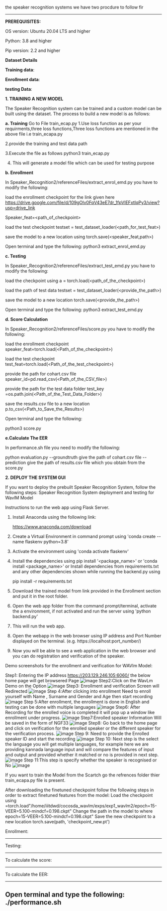 the speaker recognition systems we have two procdure to follow fir
____________
**PREREQUISITES:**

OS version: Ubuntu 20.04 LTS and higher

Python: 3.8 and higher

Pip version: 2.2 and higher

**Dataset Details**

**Training data**:

**Enrollment data**:

**testing Data**:


**1. TRAINING A NEW MODEL**
   
   The Speaker Recognition system can be trained and a custom model can be built using the dataset. The process to build a new model is as follows:
   
   **a. Training**
   Go to File train_ecap.py 
   1.Use loss function as per your requirments,three loss functions,Three loss functions are mentioned in the above file i.e train_ecapa.py 
   
   2.provide the training and test data path
   
   3.Execute the file as follows python3 train_ecap.py
   
   4. This will generate a model file which can be used for testing purpose
   

   **b. Enrollment**
   
   In Speaker_Recognition2/referenceFiles/extract_enrol_emd.py you have to modify the following:

load the enrollment checkpoint for the link given here https://drive.google.com/file/d/109gOlv0FqV43eE7dr_1fpVIEFxtIqPy3/view?usp=drive_link

Speaker_feat=<path_of_checkpoint>

load the test checkpoint 
testset = test_dataset_loader(<path_for_test_feat>)
    
save the model to a new location using 
torch.save(<speaker_feat,path>)

Open terminal and type the following:
python3 extract_enrol_emd.py

   **c. Testing**
   
   In Speaker_Recognition2/referenceFiles/extract_test_emd.py you have to modify the following:

 load the checkpoint using
 a = torch.load(<path_of_the_checkpoint>)

 load the path of test data
testset = test_dataset_loader(<provide_the_path>)
   
 save the model to a new location
torch.save(<provide_the_path>)

Open terminal and type the following:
python3 extract_test_emd.py

   **d. Score Calculation**
    
In Speaker_Recognition2/referenceFiles/score.py you have to modify the following:

load the enrollment checkpoint
speaker_feat=torch.load(<Path_of_the_checkpoint>)

load the test checkpoint
test_feat=torch.load(<Path_of_the_test_checkpoint>)

provide the path for cohart.csv file
speaker_id=pd.read_csv(<Path_of_the_CSV_file>)

 provide the path for the test data folder
test_key =os.path.join(<Path_of_the_Test_Data_Folder>)

 save the results.csv file to a new location
p.to_csv(<Path_to_Save_the_Results>)

Open terminal and type the following:

python3 score.py

**e.Calculate The EER**

In performance.sh file you need to modify the following:

python evaluation.py --groundtruth give the path of cohart.csv file --prediction give the path of results.csv file which you obtain from the score.py

**2. DEPLOY THE SYSTEM GUI**

   If you want to deploy the prebuilt Speaker Recognition System, follow the following steps:
   Speaker Recognition System deployment and testing for WavlM Model

Instructions to run the web app using Flask Server.

1. Install Anaconda using the following link:
   
   https://www.anaconda.com/download
2. Create a Virtual Environment in command prompt using 'conda create --name flaskenv python=3.8'
3. Activate the environment using 'conda activate flaskenv'
4. Install the dependencies using pip install '<package_name>' or 'conda install <package_name>'
   or
   Install dependencies from requirements.txt and any other dependencies shown while running the backend.py using

   pip install -r requirements.txt
5. Download the trained model from link provided in the Enrollment section and put it in the root folder.
6. Open the web app folder from the command prompt/terminal, activate the a environment, if not activated and run the server using 'python backend.py'
7. This will run the web app.
8. Open the webapp in the web browser using IP address and Port Number displayed on the terminal. (e.g. https://localhost:port_number/)
9. Now you will be able to see a web application in the web browser and you can do registration and verification of the speaker.

Demo screenshots for the enrollment and verification for WAVlm Model:

Step1: Entering the IP address  https://203.129.246.105:6060/ the below home page will get browsered Page
![image](https://github.com/SR-MEiTY/Speaker_Recognition2/assets/104900510/bbaf650c-a2d6-4e16-851a-05cf042796f8)
Step2:Click on the WavLm Demo on the Option
![image](https://github.com/SR-MEiTY/Speaker_Recognition2/assets/104900510/3c44a6f9-aeb2-44ed-9a50-84b34dbc2f58)
Step3: Enrollment and verification Screen will Redirected
![image](https://github.com/SR-MEiTY/Speaker_Recognition2/assets/104900510/23ab41b0-9318-4912-b045-dcf9b3b39cff)
Step 4:After clicking into enrollment Need to enroll yourself with Name , Surname and Gender and Age then start recording 
![image](https://github.com/SR-MEiTY/Speaker_Recognition2/assets/104900510/1f71d064-1e52-4569-b7f4-21f1b1e3e54b)
 Step 5:After enrollment, the enrollment is done in English and testing can be done with multiple languages
 ![image](https://github.com/SR-MEiTY/Speaker_Recognition2/assets/104900510/62c4839e-963b-40fa-a601-78f872a8895d)
 Step6: After Recording for the enrolled voice is completed it will pop up a window like enrollment under progress.
 ![image](https://github.com/SR-MEiTY/Speaker_Recognition2/assets/104900510/44740a78-51e2-4842-9830-54071114cc64)
 Step7:Enrolled speaker Information Will be saved in the form of NGF33
 ![image](https://github.com/SR-MEiTY/Speaker_Recognition2/assets/104900510/2b9f941f-d3fb-4444-a734-54752122d40c)
 Step8: Go back to the home page and click on verification for the enrolled speaker or the different speaker for the verification process.
 ![image](https://github.com/SR-MEiTY/Speaker_Recognition2/assets/104900510/34be2636-d029-4587-b755-e56366b5475b)
 Step 9: Need to provide the Enrolled speaker ID and start the recording 
 ![image](https://github.com/SR-MEiTY/Speaker_Recognition2/assets/104900510/41435b08-291c-4190-8564-d186bab03340)
 Step 10: Next step is the select the language you will get multiple languages, for example here we are providing kannada language input and will compare the features of input and output and provided 
 whether it matched or no is provided in next step.
 ![image](https://github.com/SR-MEiTY/Speaker_Recognition2/assets/104900510/a073307a-e99f-437b-b36a-727bd8e5175c)
 Step 11:This step is specify whether the speaker is recognised or No
 ![image](https://github.com/SR-MEiTY/Speaker_Recognition2/assets/104900510/9f925f96-c797-43e8-aede-0a35ed06aa2f)


If you want to train the Model from the Scartch go the refrences folder thier train_ecapa.py file is present.

After downloading the finetuned checkpoint follow the following steps in order to extract finetuned features from the model:
Load the checkpoint using =torch.load"/home/iiitdwd/cocosda_wavlm/exps/exp1_wavlm2/epoch=15-VEER=5.100-mindcf=0.198.ckpt"
Change the path in the model to where epoch=15-VEER=5.100-mindcf=0.198.ckpt"
Save the new checkpoint to a new location torch.save(path, 'checkpoint_new.pt')

Enrollment:
___________

Testing:
________

To calculate the score:
_______________________

To calculate the EER:
_____________________


Open terminal and type the following:
./performance.sh
--------------------------------------------------------------------------------------------------------------------------------------
